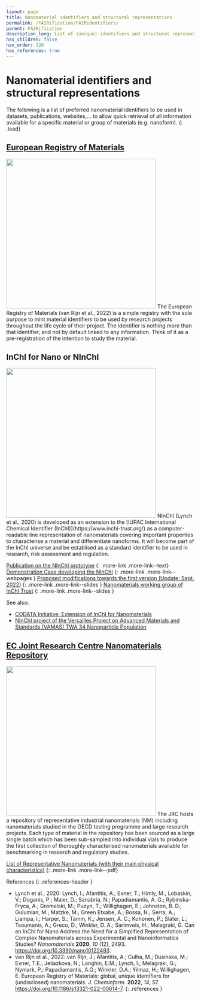 ```yaml
---
layout: page
title: Nanomaterial identifiers and structural representations
permalink: /FAIRification/FAIRidentifiers/
parent: FAIRification
description_long: List of (unique) identifiers and structural representations used for nanomaterials
has_children: false
nav_order: 320
has_references: true
---
```


# Nanomaterial identifiers and structural representations
The following is a list of preferred nanomaterial identifiers to be used in datasets, publications, websites,... to allow quick retrieval of all information available for a specific material or group of materials (e.g. nanoform).
{: .lead}

## [European Registry of Materials](https://nanocommons.github.io/identifiers/)
<img src="{{ site.baseurl }}/images/FAIRification/ERM.webp" width="400" class="image--right" />
The European Registry of Materials (van Rijn et al., 2022) is a simple registry with the sole purpose to mint material identifiers to be used by research projects throughout the life cycle of their project. The identifier is nothing more than that identifier, and not by default linked to any information. Think of it as a pre-registration of the intention to study the material.

## InChI for Nano or NInChI
<img src="{{ site.baseurl }}/images/FAIRification/NInChI.png" width="400" class="image--right" />
NInChI (Lynch et al., 2020) is developed as an extension to the [IUPAC International Chemical Identifier (InChI)](https://www.inchi-trust.org/) as a computer-readable line representation of nanomaterials covering important properties to characterise a material and differentiate nanoforms. It will become part of the InChI universe and be establised as a standard identifier to be used in research, risk assessment and regulation.

[Publication on the NInChI prototype](https://www.mdpi.com/2079-4991/10/12/2493)
{: .more-link .more-link--text}
[Demonstration Case developing the NInChI]({{site.baseurl}}/demonstration-cases/NInChI-demonstration-case/)
{: .more-link .more-link--webpages }
[Proposed modifications towards the first version (Update: Sept. 2022)]({{site.baseurl}}/presentations/FAIRification/NInChI-WG_20220920.pdf)
{: .more-link .more-link--slides }
[Nanomaterials working group of InChI Trust](https://www.inchi-trust.org/inchi-working-groups/#nano)
{: .more-link .more-link--slides }

See also:
- [CODATA Initiative: Extension of InChI for Nanomaterials](https://codata.org/initiatives/task-groups/extension-of-inchi-for-nanomaterials/)
- [NInChI project of the Versailles Project on Advanced Materials and Standards (VAMAS) TWA 34 Nanoparticle Population](http://www.vamas.org/twa34/index.html)

## [EC Joint Research Centre Nanomaterials Repository](https://joint-research-centre.ec.europa.eu/scientific-tools-and-databases/jrc-nanomaterials-repository_en)
<img src="{{ site.baseurl }}/images/FAIRification/JRC-Repository.png" width="400" class="image--right" />
The JRC hosts a repository of representative industrial nanomaterials (NM) including nanomaterials studied in the OECD testing programme and large research projects. Each type of material in the repository has been sourced as a large single batch which has been sub-sampled into individual vials to produce the first collection of thoroughly characterised nanomaterials available for benchmarking in research and regulatory studies. 

[List of Representative Nanomaterials (with their main physical characteristics)](https://joint-research-centre.ec.europa.eu/system/files/2016-06/JRC%2520Nanomaterials%2520Repository-List%2520of%2520Representative%2520Nanomaterials-201606.pdf)
{: .more-link .more-link--pdf}

References
{: .references-header }
- Lynch et al., 2020: Lynch, I.; Afantitis, A.; Exner, T.; Himly, M.; Lobaskin, V.; Doganis, P.; Maier, D.; Sanabria, N.; Papadiamantis, A. G.; Rybinska-Fryca, A.; Gromelski, M.; Puzyn, T.; Willighagen, E.; Johnston, B. D.; Gulumian, M.; Matzke, M.; Green Etxabe, A.; Bossa, N.; Serra, A.; Liampa, I.; Harper, S.; Tämm, K.; Jensen, A. C.; Kohonen, P.; Slater, L.; Tsoumanis, A.; Greco, D.; Winkler, D. A.; Sarimveis, H.; Melagraki, G. Can an InChI for Nano Address the Need for a Simplified Representation of Complex Nanomaterials across Experimental and Nanoinformatics Studies? <i>Nanomaterials</i> <b>2020</b>, <i>10</i> (12), 2493. <a href="https://doi.org/10.3390/nano10122493">https://doi.org/10.3390/nano10122493</a>.
- van Rijn et al., 2022: van Rijn, J.; Afantitis, A.; Culha, M.; Dusinska, M.; Exner, T.E.; Jeliazkova, N.; Longhin, E.M.; Lynch, I.; Melagraki, G.; Nymark, P.; Papadiamantis, A.G.; Winkler, D.A.; Yilmaz, H.; Willighagen, E. European Registry of Materials: global, unique identifiers for (undisclosed) nanomaterials. <i>J. Cheminform.</i> <b>2022</b>, <i>14</i>, 57. <a href="https://doi.org/10.1186/s13321-022-00614-7">https://doi.org/10.1186/s13321-022-00614-7</a>.
{: .references }
